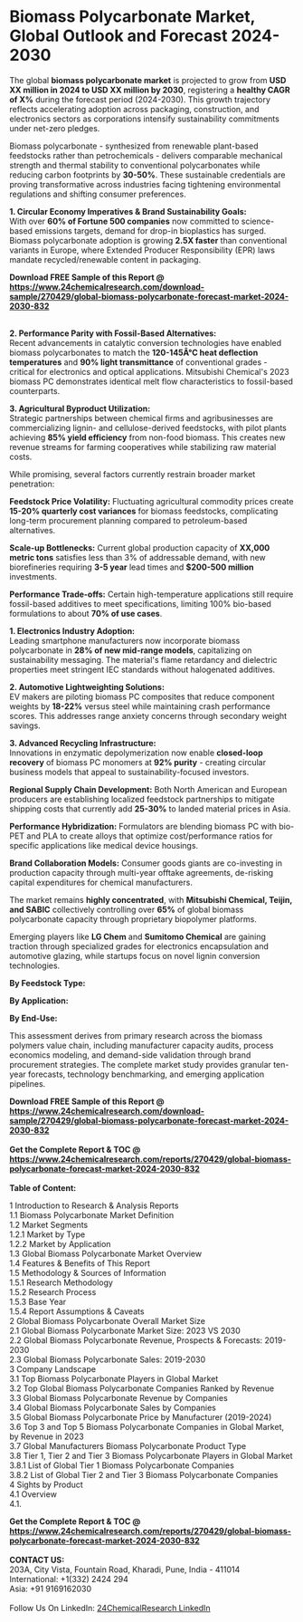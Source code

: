 <h1>Biomass Polycarbonate Market, Global Outlook and Forecast 2024-2030</h1><p>The global <strong>biomass polycarbonate market</strong> is projected to grow from <strong>USD XX million in 2024 to USD XX million by 2030</strong>, registering a <strong>healthy CAGR of X%</strong> during the forecast period (2024-2030). This growth trajectory reflects accelerating adoption across packaging, construction, and electronics sectors as corporations intensify sustainability commitments under net-zero pledges.</p><p>Biomass polycarbonate - synthesized from renewable plant-based feedstocks rather than petrochemicals - delivers comparable mechanical strength and thermal stability to conventional polycarbonates while reducing carbon footprints by <strong>30-50%</strong>. These sustainable credentials are proving transformative across industries facing tightening environmental regulations and shifting consumer preferences.</p><p><strong>1. Circular Economy Imperatives &amp; Brand Sustainability Goals:</strong><br>
With over <strong>60% of Fortune 500 companies</strong> now committed to science-based emissions targets, demand for drop-in bioplastics has surged. Biomass polycarbonate adoption is growing <strong>2.5X faster</strong> than conventional variants in Europe, where Extended Producer Responsibility (EPR) laws mandate recycled/renewable content in packaging.</p><div><b>Download FREE Sample of this Report @ 
            <a href="https://www.24chemicalresearch.com/download-sample/270429/global-biomass-polycarbonate-forecast-market-2024-2030-832">
            https://www.24chemicalresearch.com/download-sample/270429/global-biomass-polycarbonate-forecast-market-2024-2030-832</a></b></div><br><p><strong>2. Performance Parity with Fossil-Based Alternatives:</strong><br>
Recent advancements in catalytic conversion technologies have enabled biomass polycarbonates to match the <strong>120-145Â°C heat deflection temperatures</strong> and <strong>90% light transmittance</strong> of conventional grades - critical for electronics and optical applications. Mitsubishi Chemical's 2023 biomass PC demonstrates identical melt flow characteristics to fossil-based counterparts.</p><p><strong>3. Agricultural Byproduct Utilization:</strong><br>
Strategic partnerships between chemical firms and agribusinesses are commercializing lignin- and cellulose-derived feedstocks, with pilot plants achieving <strong>85% yield efficiency</strong> from non-food biomass. This creates new revenue streams for farming cooperatives while stabilizing raw material costs.</p><p>While promising, several factors currently restrain broader market penetration:</p><p><strong>Feedstock Price Volatility:</strong> Fluctuating agricultural commodity prices create <strong>15-20% quarterly cost variances</strong> for biomass feedstocks, complicating long-term procurement planning compared to petroleum-based alternatives.</p><p><strong>Scale-up Bottlenecks:</strong> Current global production capacity of <strong>XX,000 metric tons</strong> satisfies less than 3% of addressable demand, with new biorefineries requiring <strong>3-5 year</strong> lead times and <strong>$200-500 million</strong> investments.</p><p><strong>Performance Trade-offs:</strong> Certain high-temperature applications still require fossil-based additives to meet specifications, limiting 100% bio-based formulations to about <strong>70% of use cases</strong>.</p><p><strong>1. Electronics Industry Adoption:</strong><br>
Leading smartphone manufacturers now incorporate biomass polycarbonate in <strong>28% of new mid-range models</strong>, capitalizing on sustainability messaging. The material's flame retardancy and dielectric properties meet stringent IEC standards without halogenated additives.</p><p><strong>2. Automotive Lightweighting Solutions:</strong><br>
EV makers are piloting biomass PC composites that reduce component weights by <strong>18-22%</strong> versus steel while maintaining crash performance scores. This addresses range anxiety concerns through secondary weight savings.</p><p><strong>3. Advanced Recycling Infrastructure:</strong><br>
Innovations in enzymatic depolymerization now enable <strong>closed-loop recovery</strong> of biomass PC monomers at <strong>92% purity</strong> - creating circular business models that appeal to sustainability-focused investors.</p><p><strong>Regional Supply Chain Development:</strong> Both North American and European producers are establishing localized feedstock partnerships to mitigate shipping costs that currently add <strong>25-30%</strong> to landed material prices in Asia.</p><p><strong>Performance Hybridization:</strong> Formulators are blending biomass PC with bio-PET and PLA to create alloys that optimize cost/performance ratios for specific applications like medical device housings.</p><p><strong>Brand Collaboration Models:</strong> Consumer goods giants are co-investing in production capacity through multi-year offtake agreements, de-risking capital expenditures for chemical manufacturers.</p><p>The market remains <strong>highly concentrated</strong>, with <strong>Mitsubishi Chemical, Teijin, and SABIC</strong> collectively controlling over <strong>65%</strong> of global biomass polycarbonate capacity through proprietary biopolymer platforms.</p><p>Emerging players like <strong>LG Chem</strong> and <strong>Sumitomo Chemical</strong> are gaining traction through specialized grades for electronics encapsulation and automotive glazing, while startups focus on novel lignin conversion technologies.</p><p><strong>By Feedstock Type:</strong></p><p><strong>By Application:</strong></p><p><strong>By End-Use:</strong></p><p>This assessment derives from primary research across the biomass polymers value chain, including manufacturer capacity audits, process economics modeling, and demand-side validation through brand procurement strategies. The complete market study provides granular ten-year forecasts, technology benchmarking, and emerging application pipelines.</p><div><b>Download FREE Sample of this Report @ 
            <a href="https://www.24chemicalresearch.com/download-sample/270429/global-biomass-polycarbonate-forecast-market-2024-2030-832">
            https://www.24chemicalresearch.com/download-sample/270429/global-biomass-polycarbonate-forecast-market-2024-2030-832</a></b></div><br><div><b>Get the Complete Report & TOC @ 
            <a href="https://www.24chemicalresearch.com/reports/270429/global-biomass-polycarbonate-forecast-market-2024-2030-832">
            https://www.24chemicalresearch.com/reports/270429/global-biomass-polycarbonate-forecast-market-2024-2030-832</a></b></div><br>
            <b>Table of Content:</b><p>1 Introduction to Research & Analysis Reports<br />
    1.1 Biomass Polycarbonate Market Definition<br />
    1.2 Market Segments<br />
        1.2.1 Market by Type<br />
        1.2.2 Market by Application<br />
    1.3 Global Biomass Polycarbonate Market Overview<br />
    1.4 Features & Benefits of This Report<br />
    1.5 Methodology & Sources of Information<br />
        1.5.1 Research Methodology<br />
        1.5.2 Research Process<br />
        1.5.3 Base Year<br />
        1.5.4 Report Assumptions & Caveats<br />
2 Global Biomass Polycarbonate Overall Market Size<br />
    2.1 Global Biomass Polycarbonate Market Size: 2023 VS 2030<br />
    2.2 Global Biomass Polycarbonate Revenue, Prospects & Forecasts: 2019-2030<br />
    2.3 Global Biomass Polycarbonate Sales: 2019-2030<br />
3 Company Landscape<br />
    3.1 Top Biomass Polycarbonate Players in Global Market<br />
    3.2 Top Global Biomass Polycarbonate Companies Ranked by Revenue<br />
    3.3 Global Biomass Polycarbonate Revenue by Companies<br />
    3.4 Global Biomass Polycarbonate Sales by Companies<br />
    3.5 Global Biomass Polycarbonate Price by Manufacturer (2019-2024)<br />
    3.6 Top 3 and Top 5 Biomass Polycarbonate Companies in Global Market, by Revenue in 2023<br />
    3.7 Global Manufacturers Biomass Polycarbonate Product Type<br />
    3.8 Tier 1, Tier 2 and Tier 3 Biomass Polycarbonate Players in Global Market<br />
        3.8.1 List of Global Tier 1 Biomass Polycarbonate Companies<br />
        3.8.2 List of Global Tier 2 and Tier 3 Biomass Polycarbonate Companies<br />
4 Sights by Product<br />
    4.1 Overview<br />
        4.1.</p><div><b>Get the Complete Report & TOC @ 
            <a href="https://www.24chemicalresearch.com/reports/270429/global-biomass-polycarbonate-forecast-market-2024-2030-832">
            https://www.24chemicalresearch.com/reports/270429/global-biomass-polycarbonate-forecast-market-2024-2030-832</a></b></div><br><b>CONTACT US:</b><br>
            203A, City Vista, Fountain Road, Kharadi, Pune, India - 411014<br>
            International: +1(332) 2424 294<br>
            Asia: +91 9169162030 <br><br>
            Follow Us On LinkedIn: <a href="https://www.linkedin.com/company/24chemicalresearch/">24ChemicalResearch LinkedIn</a>
